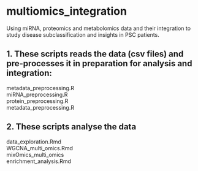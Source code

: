 # multiomics_integration
Using miRNA, proteomics and metabolomics data and their integration to study disease subclassification and insights in PSC patients.

## 1. These scripts reads the data (csv files) and pre-processes it in preparation for analysis and integration:
metadata_preprocessing.R  
miRNA_preprocessing.R  
protein_preprocessing.R  
metadata_preprocessing.R  

## 2. These scripts analyse the data

data_exploration.Rmd  
WGCNA_multi_omics.Rmd  
mixOmics_multi_omics  
enrichment_analysis.Rmd  
